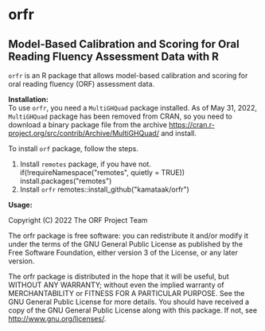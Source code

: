 # orfr
## Model-Based Calibration and Scoring for Oral Reading Fluency Assessment Data with R

`orfr` is an R package that allows model-based calibration and scoring for oral reading fluency (ORF) assessment data.

**Installation:**  
To use `orfr`, you need a `MultiGHQuad` package installed. As of May 31, 2022, `MultiGHQuad` package has been removed from CRAN, so you need to download a binary package file from the archive https://cran.r-project.org/src/contrib/Archive/MultiGHQuad/ and install.

To install `orf` package, follow the steps.
1. Install `remotes` package, if you have not.
if(!requireNamespace("remotes", quietly = TRUE)) install.packages("remotes")
2. Install `orfr`
remotes::install_github("kamataak/orfr")

**Usage:**  



Copyright (C) 2022 The ORF Project Team

The orfr package is free software: you can redistribute it and/or modify
it under the terms of the GNU General Public License as published by
the Free Software Foundation, either version 3 of the License, or
 any later version.

The orfr package is distributed in the hope that it will be useful,
but WITHOUT ANY WARRANTY; without even the implied warranty of
MERCHANTABILITY or FITNESS FOR A PARTICULAR PURPOSE.  See the
GNU General Public License for more details.
You should have received a copy of the GNU General Public License
along with this package.  If not, see <http://www.gnu.org/licenses/>.
